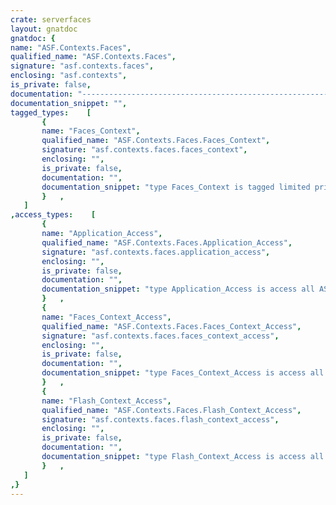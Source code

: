 ```yaml
---
crate: serverfaces
layout: gnatdoc
gnatdoc: {
name: "ASF.Contexts.Faces",
qualified_name: "ASF.Contexts.Faces",
signature: "asf.contexts.faces",
enclosing: "asf.contexts",
is_private: false,
documentation: "---------------------------------------------------------------------\n  asf-contexts.faces -- Faces Contexts\n  Copyright (C) 2009, 2010, 2011, 2012, 2015 Stephane Carrez\n  Written by Stephane Carrez (Stephane.Carrez@gmail.com)\n\n  Licensed under the Apache License, Version 2.0 (the \"License\");\n  you may not use this file except in compliance with the License.\n  You may obtain a copy of the License at\n\n      http://www.apache.org/licenses/LICENSE-2.0\n\n  Unless required by applicable law or agreed to in writing, software\n  distributed under the License is distributed on an \"AS IS\" BASIS,\n  WITHOUT WARRANTIES OR CONDITIONS OF ANY KIND, either express or implied.\n  See the License for the specific language governing permissions and\n  limitations under the License.\n---------------------------------------------------------------------",
documentation_snippet: "",
tagged_types:    [
       {
       name: "Faces_Context",
       qualified_name: "ASF.Contexts.Faces.Faces_Context",
       signature: "asf.contexts.faces.faces_context",
       enclosing: "",
       is_private: false,
       documentation: "",
       documentation_snippet: "type Faces_Context is tagged limited private;",
       }   ,
   ]
,access_types:    [
       {
       name: "Application_Access",
       qualified_name: "ASF.Contexts.Faces.Application_Access",
       signature: "asf.contexts.faces.application_access",
       enclosing: "",
       is_private: false,
       documentation: "",
       documentation_snippet: "type Application_Access is access all ASF.Applications.Main.Application'Class;",
       }   ,
       {
       name: "Faces_Context_Access",
       qualified_name: "ASF.Contexts.Faces.Faces_Context_Access",
       signature: "asf.contexts.faces.faces_context_access",
       enclosing: "",
       is_private: false,
       documentation: "",
       documentation_snippet: "type Faces_Context_Access is access all Faces_Context'Class;",
       }   ,
       {
       name: "Flash_Context_Access",
       qualified_name: "ASF.Contexts.Faces.Flash_Context_Access",
       signature: "asf.contexts.faces.flash_context_access",
       enclosing: "",
       is_private: false,
       documentation: "",
       documentation_snippet: "type Flash_Context_Access is access all ASF.Contexts.Flash.Flash_Context'Class;",
       }   ,
   ]
,}
---
```

